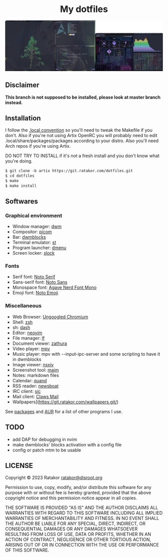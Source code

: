 <h1 align="center">My dotfiles</h1>

![screenshot](/pic/waw.png)

## Disclaimer
**This branch is not supposed to be installed, please look at master branch instead.**

## Installation
I follow the [.local
convention](https://gist.github.com/Earnestly/84cf9670b7e11ae2eac6f753910efebe)
so you'll need to tweak the Makefile if you don't. Also if you're not using
Artix OpenRC you will probably need to edit .local/share/packages/packages
according to your distro. Also you'll need Arch repos if you're using Artix.

DO NOT TRY TO INSTALL if it's not a fresh install and you don't know what you're doing.

	$ git clone -b artix https://git.ratakor.com/dotfiles.git
	$ cd dotfiles
	$ make
	$ make install

## Softwares

### Graphical environment

- Window manager: [dwm](https://dwm.suckless.org)
- Compositor: [picom](https://github.com/yshui/picom)
- Bar: [dwmblocks](https://github.com/torrinfail/dwmblocks)
- Terminal emulator: [st](https://st.suckless.org/)
- Program launcher: [dmenu](https://tools.suckless.org/dmenu)
- Screen locker: [slock](https://tools.suckless.org/slock)

### Fonts
- Serif font: [Noto Serif](https://fonts.google.com/noto/specimen/Noto+Serif)
- Sans-serif font: [Noto Sans](https://fonts.google.com/noto/specimen/Noto+Sans)
- Monospace font: [Agave Nerd Font Mono](https://github.com/ryanoasis/nerd-fonts/tree/master/patched-fonts/Agave)
- Emoji font: [Noto Emoji](https://fonts.google.com/noto/specimen/Noto+Emoji)

### Miscellaneous

- Web Browser: [Ungoogled Chromium](https://github.com/ungoogled-software/ungoogled-chromium)
- Shell: [zsh](https://github.com/zsh-users/zsh)
- sh: [dash](http://gondor.apana.org.au/~herbert/dash/)
- Editor: [neovim](https://github.com/neovim/neovim)
- File manager: [lf](https://github.com/gokcehan/lf)
- Document viewer: [zathura](https://github.com/pwmt/zathura)
- Video player: [mpv](https://github.com/mpv-player/mpv)
- Music player: mpv with --input-ipc-server and some scripting to have it in dwmblocks
- Image viewer: [nsxiv](https://nsxiv.codeberg.page/)
- Screenshot tool: [maim](https://github.com/naelstrof/maim)
- Notes: markdown files
- Calendar: [quand](https://github.com/ratakor/quand)
- RSS reader: [newsboat](https://newsboat.org/)
- IRC client: [sic](https://tools.suckless.org/sic)
- Mail client: [Claws Mail](https://www.claws-mail.org)
- Wallpapers](https://git.ratakor.com/wallpapers.git/)

See [packages](.local/share/packages/packages) and [AUR](.local/share/packages/packages.aur) for a list of other programs I use.

## TODO
- add DAP for debugging in nvim
- make dwmblocks' blocks activation with a config file
- config or patch mtm to be usable

## LICENSE
Copyright © 2023 Ratakor <ratakor@disroot.org>

Permission to use, copy, modify, and/or distribute this software for any
purpose with or without fee is hereby granted, provided that the above
copyright notice and this permission notice appear in all copies.

THE SOFTWARE IS PROVIDED "AS IS" AND THE AUTHOR DISCLAIMS ALL WARRANTIES WITH
REGARD TO THIS SOFTWARE INCLUDING ALL IMPLIED WARRANTIES OF MERCHANTABILITY AND
FITNESS. IN NO EVENT SHALL THE AUTHOR BE LIABLE FOR ANY SPECIAL, DIRECT,
INDIRECT, OR CONSEQUENTIAL DAMAGES OR ANY DAMAGES WHATSOEVER RESULTING FROM
LOSS OF USE, DATA OR PROFITS, WHETHER IN AN ACTION OF CONTRACT, NEGLIGENCE OR
OTHER TORTIOUS ACTION, ARISING OUT OF OR IN CONNECTION WITH THE USE OR
PERFORMANCE OF THIS SOFTWARE.
